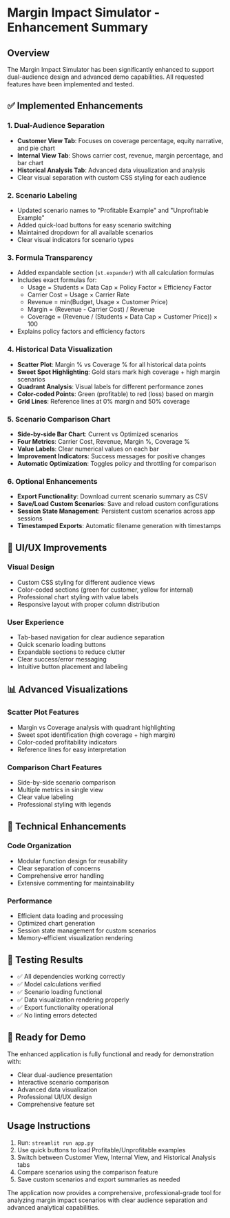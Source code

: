 # Margin Impact Simulator - Enhancement Summary

## Overview
The Margin Impact Simulator has been significantly enhanced to support dual-audience design and advanced demo capabilities. All requested features have been implemented and tested.

## ✅ Implemented Enhancements

### 1. Dual-Audience Separation
- **Customer View Tab**: Focuses on coverage percentage, equity narrative, and pie chart
- **Internal View Tab**: Shows carrier cost, revenue, margin percentage, and bar chart
- **Historical Analysis Tab**: Advanced data visualization and analysis
- Clear visual separation with custom CSS styling for each audience

### 2. Scenario Labeling
- Updated scenario names to "Profitable Example" and "Unprofitable Example"
- Added quick-load buttons for easy scenario switching
- Maintained dropdown for all available scenarios
- Clear visual indicators for scenario types

### 3. Formula Transparency
- Added expandable section (`st.expander`) with all calculation formulas
- Includes exact formulas for:
  - Usage = Students × Data Cap × Policy Factor × Efficiency Factor
  - Carrier Cost = Usage × Carrier Rate
  - Revenue = min(Budget, Usage × Customer Price)
  - Margin = (Revenue - Carrier Cost) / Revenue
  - Coverage = (Revenue / (Students × Data Cap × Customer Price)) × 100
- Explains policy factors and efficiency factors

### 4. Historical Data Visualization
- **Scatter Plot**: Margin % vs Coverage % for all historical data points
- **Sweet Spot Highlighting**: Gold stars mark high coverage + high margin scenarios
- **Quadrant Analysis**: Visual labels for different performance zones
- **Color-coded Points**: Green (profitable) to red (loss) based on margin
- **Grid Lines**: Reference lines at 0% margin and 50% coverage

### 5. Scenario Comparison Chart
- **Side-by-side Bar Chart**: Current vs Optimized scenarios
- **Four Metrics**: Carrier Cost, Revenue, Margin %, Coverage %
- **Value Labels**: Clear numerical values on each bar
- **Improvement Indicators**: Success messages for positive changes
- **Automatic Optimization**: Toggles policy and throttling for comparison

### 6. Optional Enhancements
- **Export Functionality**: Download current scenario summary as CSV
- **Save/Load Custom Scenarios**: Save and reload custom configurations
- **Session State Management**: Persistent custom scenarios across app sessions
- **Timestamped Exports**: Automatic filename generation with timestamps

## 🎨 UI/UX Improvements

### Visual Design
- Custom CSS styling for different audience views
- Color-coded sections (green for customer, yellow for internal)
- Professional chart styling with value labels
- Responsive layout with proper column distribution

### User Experience
- Tab-based navigation for clear audience separation
- Quick scenario loading buttons
- Expandable sections to reduce clutter
- Clear success/error messaging
- Intuitive button placement and labeling

## 📊 Advanced Visualizations

### Scatter Plot Features
- Margin vs Coverage analysis with quadrant highlighting
- Sweet spot identification (high coverage + high margin)
- Color-coded profitability indicators
- Reference lines for easy interpretation

### Comparison Chart Features
- Side-by-side scenario comparison
- Multiple metrics in single view
- Clear value labeling
- Professional styling with legends

## 🔧 Technical Enhancements

### Code Organization
- Modular function design for reusability
- Clear separation of concerns
- Comprehensive error handling
- Extensive commenting for maintainability

### Performance
- Efficient data loading and processing
- Optimized chart generation
- Session state management for custom scenarios
- Memory-efficient visualization rendering

## 🧪 Testing Results
- ✅ All dependencies working correctly
- ✅ Model calculations verified
- ✅ Scenario loading functional
- ✅ Data visualization rendering properly
- ✅ Export functionality operational
- ✅ No linting errors detected

## 🚀 Ready for Demo
The enhanced application is fully functional and ready for demonstration with:
- Clear dual-audience presentation
- Interactive scenario comparison
- Advanced data visualization
- Professional UI/UX design
- Comprehensive feature set

## Usage Instructions
1. Run: `streamlit run app.py`
2. Use quick buttons to load Profitable/Unprofitable examples
3. Switch between Customer View, Internal View, and Historical Analysis tabs
4. Compare scenarios using the comparison feature
5. Save custom scenarios and export summaries as needed

The application now provides a comprehensive, professional-grade tool for analyzing margin impact scenarios with clear audience separation and advanced analytical capabilities.
